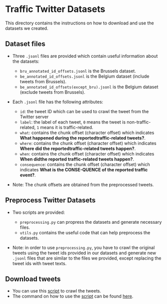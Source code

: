 # Traffic Twitter Datasets
This directory contains the instructions on how to download and use the datasets we created.

## Dataset files
- Three `.jsonl` files are provided which contain useful information about the datasets:
    - `bru_annotated_id_offsets.jsonl` is the Brussels dataset.
    - `be_annotated_id_offsets.jsonl` is the Belgium dataset (include tweets from Brussels).
    - `be_annotated_id_offsets(except_bru).jsonl` is the Belgium dataset (exclude tweets from Brussels).

- Each `.jsonl` file has the following attributes:
    - `id`: the tweet ID which can be used to crawl the tweet from the Twitter server
    - `label`: the label of each tweet, `0` means the tweet is non-traffic-related, `1` means it is traffic-related.
    - `what`: contains the chunk offset (character offset) which indicates **What  happened  during  the  reportedtraffic-related tweets?**.
    - `where`: contains the chunk offset (character offset) which indicates **Where did the reportedtraffic-related  tweets  happen?**.
    - `when`: contains the chunk offset (character offset) which indicates **When didthe reported traffic-related tweets happen?**.
    - `consequence`: contains the chunk offset (character offset) which indicates **What is the CONSE-QUENCE of the reported traffic event?**.

- Note: The chunk offsets are obtained from the preprocessed tweets.

## Preprocess Twitter Datasets
- Two scripts are provided:
    - `preprocessing.py` can propress the datasets and generate necessary files.
    - `utils.py` contains the useful code that can help preprocess the datasets.

- Note: in order to use `preprocessing.py`, you have to crawl the original tweets using the tweet ids provided in our datasets and generate new `.jsonl` files that are similar to the files we provided, except replacing the tweet ids with tweet texts. 

## Download tweets
- You can use this [script](https://github.com/viczong/extract_COVID19_events_from_Twitter/blob/master/download_data.py) to crawl the tweets.
- The command on how to use the [script](https://github.com/viczong/extract_COVID19_events_from_Twitter/blob/master/download_data.py) can be found [here](https://github.com/viczong/extract_COVID19_events_from_Twitter#download-tweets-and-preprocessing).
